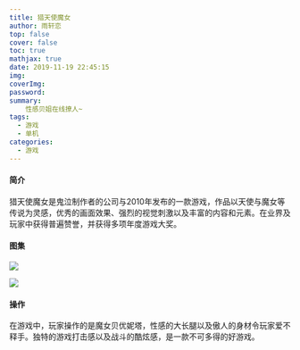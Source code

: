 ```yaml
---
title: 猎天使魔女
author: 雨轩恋
top: false
cover: false
toc: true
mathjax: true
date: 2019-11-19 22:45:15
img:
coverImg:
password:
summary:
    性感贝姐在线撩人~
tags:
  - 游戏
  - 单机
categories:
  - 游戏
---
```


#### 简介
猎天使魔女是鬼泣制作者的公司与2010年发布的一款游戏，作品以天使与魔女等传说为灵感，优秀的画面效果、强烈的视觉刺激以及丰富的内容和元素。在业界及玩家中获得普遍赞誉，并获得多项年度游戏大奖。

#### 图集

![](https://gss1.bdstatic.com/9vo3dSag_xI4khGkpoWK1HF6hhy/baike/c0%3Dbaike116%2C5%2C5%2C116%2C38/sign=b834b87278ec54e755e1124cd851f035/9825bc315c6034a8c7d48dcdc813495409237643.jpg)

![](https://gss2.bdstatic.com/9fo3dSag_xI4khGkpoWK1HF6hhy/baike/crop%3D60%2C0%2C983%2C649%3Bc0%3Dbaike116%2C5%2C5%2C116%2C38/sign=2d1088b41a4c510fba8bb85a5d6f1501/b151f8198618367a70e029a12e738bd4b31ce565.jpg)

#### 操作
在游戏中，玩家操作的是魔女贝优妮塔，性感的大长腿以及傲人的身材令玩家爱不释手。独特的游戏打击感以及战斗的酷炫感，是一款不可多得的好游戏。